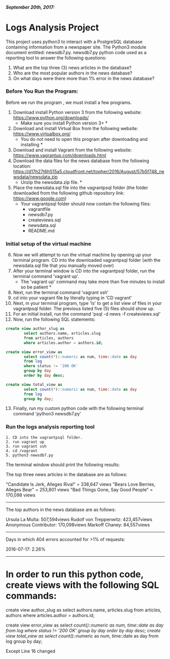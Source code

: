 ##### September 20th, 2017:

# Logs Analysis Project
  This project uses python3 to interact with a PostgreSQL database containing information from a newspaper site. The Python3 module document entitled: newsdb7.py. newsdb7.py python code used as a reporting tool to answer the following questions:

  1. What are the top three (3) news articles in the database?
  2. Who are the most popular authors in the news database?
  3. On what days were there more than 1% error in the news database?

### Before You Run the Program:
  Before we run the program , we must install a few programs.
  1. Download install Python version 3 from the following website:
       https://www.python.org/downloads/
        * Make sure you install Python version 3+ *
  2. Download and install Virtual Box from the following website:
       https://www.virtualbox.org/
        * You do not need to open this program after downloading and installing *
  3. Download and install Vagrant from the following website:
       https://www.vagrantup.com/downloads.html
  4. Download the data files for the news database from the following location:
    https://d17h27t6h515a5.cloudfront.net/topher/2016/August/57b5f748_newsdata/newsdata.zip
        * Unzip the newsdata.zip file. *
  5. Place the newsdata.sql file into the vagrantpsql folder (the folder downloaded from the following github repository link: https://www.google.com)
        * Your vagrantpsql folder should now contain the following files:
            - vagrantfile
            - newsdb7.py
            - createviews.sql
            - newsdata.sql
            - README.md

### Initial setup of the virtual machine
  6. Now we will attempt to run the virtual machine by opening up your terminal program. CD into the downloaded vagrantpsql folder (with the newsdata.sql file that you manually moved over)
  7. After your terminal window is CD into the vagrantpsql folder, run the terminal command 'vagrant up'.
      * The 'vagrant up' command may take more than five minutes to install so be patient *
  8. Next, run the terminal command 'vagrant ssh'
  9. cd into your vagrant file by literally typing in 'CD vagrant'
  10. Next, in your terminal program, type 'ls' to get a list view of files in your vagrantpsql folder. The previous listed five (5) files should show up.
  11. For an initial install, run the command 'psql -d news -f createviews.sql'
  12. Now, run the following SQL statements:
```sql
create view author_slug as
        select authors.name, articles.slug
        from articles, authors
        where articles.author = authors.id;
```
```sql
create view error_view as
        select count(*)::numeric as num, time::date as day
        from log
        where status != '200 OK'
        group by day
        order by day desc;
```
```sql
create view total_view as
        select count(*)::numeric as num, time::date as day
        from log
        group by day;
```
  13. Finally, run my custom python code with the following terminal command 'python3 newsdb7.py'

### Run the logs analysis reporting tool
    1. CD into the vagrantpsql folder.
    2. run vagrant up
    3. run vagrant ssh
    4. cd /vagrant
    5. python3 newsdb7.py

The terminal window should print the following results:


The top three news articles in the database are as follows:

"Candidate Is Jerk, Alleges Rival" = 338,647 views
"Bears Love Berries, Alleges Bear" = 253,801 views
"Bad Things Gone, Say Good People" = 170,098 views

-----------------------------------


The top authors in the news database are as follows:

Ursula La Multa: 507,594views
Rudolf von Treppenwitz: 423,457views
Anonymous Contributor: 170,098views
Markoff Chaney: 84,557views

-----------------------------------


Days in which 404 errors accounted for >1% of requests:

2016-07-17: 2.26%



-----------------------------------

<!--Developer Notes-->

# In order to run this python code, create views with the following SQL commands:

create view author_slug as
        select authors.name, articles.slug
        from articles, authors
        where articles.author = authors.id;

create view error_view as
        select count(*)::numeric as num, time::date as day
        from log
        where status != '200 OK'
        group by day
        order by day desc;
create view total_view as
        select count(*)::numeric as num, time::date as day
        from log
        group by day;


Except Line 16 changed
